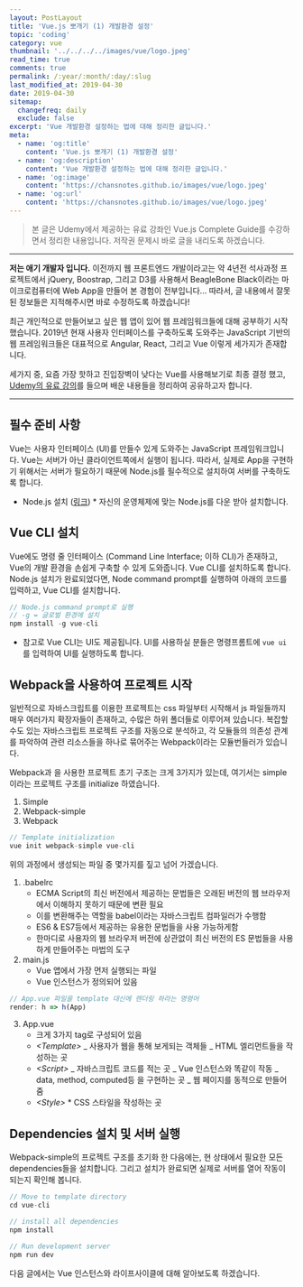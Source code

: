 ```yaml
---
layout: PostLayout
title: 'Vue.js 뽀개기 (1) 개발환경 설정'
topic: 'coding'
category: vue
thumbnail: '../../../../images/vue/logo.jpeg'
read_time: true
comments: true
permalink: /:year/:month/:day/:slug
last_modified_at: 2019-04-30
date: 2019-04-30
sitemap:
  changefreq: daily
  exclude: false
excerpt: 'Vue 개발환경 설정하는 법에 대해 정리한 글입니다.'
meta:
  - name: 'og:title'
    content: 'Vue.js 뽀개기 (1) 개발환경 설정'
  - name: 'og:description'
    content: 'Vue 개발환경 설정하는 법에 대해 정리한 글입니다.'
  - name: 'og:image'
    content: 'https://chansnotes.github.io/images/vue/logo.jpeg'
  - name: 'og:url'
    content: 'https://chansnotes.github.io/images/vue/logo.jpeg'
---
```


> 본 글은 Udemy에서 제공하는 유료 강좌인 Vue.js Complete Guide를 수강하면서 정리한 내용입니다. 저작권 문제시 바로 글을 내리도록 하겠습니다.

---

**저는 애기 개발자 입니다.** 이전까지 웹 프론트엔드 개발이라고는 약 4년전 석사과정 프로젝트에서 jQuery, Boostrap, 그리고 D3를 사용해서 BeagleBone Black이라는 마이크로컴퓨터에 Web App을 만들어 본 경험이 전부입니다... 따라서, 글 내용에서 잘못된 정보들은 지적해주시면 바로 수정하도록 하겠습니다!

최근 개인적으로 만들어보고 싶은 웹 앱이 있어 웹 프레임워크들에 대해 공부하기 시작했습니다. 2019년 현재 사용자 인터페이스를 구축하도록 도와주는 JavaScript 기반의 웹 프레임워크들은 대표적으로 Angular, React, 그리고 Vue 이렇게 세가지가 존재합니다.

세가지 중, 요즘 가장 핫하고 진입장벽이 낮다는 Vue를 사용해보기로 최종 결정 했고, [Udemy의 유료 강의](https://www.udemy.com/vuejs-2-the-complete-guide/)를 들으며 배운 내용들을 정리하여 공유하고자 합니다.

---

## 필수 준비 사항

Vue는 사용자 인터페이스 (UI)를 만들수 있게 도와주는 JavaScript 프레임워크입니다. Vue는 서버가 아닌 클라이언트쪽에서 실행이 됩니다. 따라서, 실제로 App을 구현하기 위해서는 서버가 필요하기 때문에 Node.js를 필수적으로 설치하여 서버를 구축하도록 합니다.

- Node.js 설치 ([링크](https://nodejs.org/ko/)) \* 자신의 운영체제에 맞는 Node.js를 다운 받아 설치합니다.

## Vue CLI 설치

Vue에도 명령 줄 인터페이스 (Command Line Interface; 이하 CLI)가 존재하고, Vue의 개발 환경을 손쉽게 구축할 수 있게 도와줍니다. Vue CLI를 설치하도록 합니다.  
Node.js 설치가 완료되었다면, Node command prompt를 실행하여 아래의 코드를 입력하고, Vue CLI를 설치합니다.

```javascript
// Node.js command prompt로 실행
// -g = 글로벌 환경에 설치
npm install -g vue-cli
```

- 참고로 Vue CLI는 UI도 제공됩니다. UI를 사용하실 분들은 명령프롬트에 `vue ui`를 입력하여 UI를 실행하도록 합니다.

## Webpack을 사용하여 프로젝트 시작

일반적으로 자바스크립트를 이용한 프로젝트는 css 파일부터 시작해서 js 파일들까지 매우 여러가지 확장자들이 존재하고, 수많은 하위 폴더들로 이루어져 있습니다. 복잡할 수도 있는 자바스크립트 프로젝트 구조를 자동으로 분석하고, 각 모듈들의 의존성 관계를 파악하여 관련 리소스들을 하나로 묶어주는 Webpack이라는 모듈번들러가 있습니다.

Webpack과 을 사용한 프로젝트 초기 구조는 크게 3가지가 있는데, 여기서는 simple이라는 프로젝트 구조를 initialize 하였습니다.

1.  Simple
2.  Webpack-simple
3.  Webpack

```javascript
// Template initialization
vue init webpack-simple vue-cli
```

위의 과정에서 생성되는 파일 중 몇가지를 짚고 넘어 가겠습니다.

1. .babelrc
   - ECMA Script의 최신 버전에서 제공하는 문법들은 오래된 버전의 웹 브라우저에서 이해하지 못하기 때문에 변환 필요
   - 이를 변환해주는 역할을 babel이라는 자바스크립트 컴파일러가 수행함
   - ES6 & ES7등에서 제공하는 유용한 문법들을 사용 가능하게함
   - 한마디로 사용자의 웹 브라우저 버전에 상관없이 최신 버전의 ES 문법들을 사용하게 만들어주는 마법의 도구
2. main.js
   - Vue 앱에서 가장 먼저 실행되는 파일
   - Vue 인스턴스가 정의되어 있음

```javascript
// App.vue 파일을 template 대신에 렌더링 하라는 명령어
render: h => h(App)
```

3. App.vue
   - 크게 3가지 tag로 구성되어 있음
   - _\<Template\>_
     _ 사용자가 웹을 통해 보게되는 객체들
     _ HTML 엘리먼트들을 작성하는 곳
   - _\<Script\>_
     _ 자바스크립트 코드를 적는 곳
     _ Vue 인스턴스와 똑같이 작동
     _ data, method, computed등 을 구현하는 곳
     _ 웹 페이지를 동적으로 만들어줌
   - _\<Style\>_ \* CSS 스타일을 작성하는 곳

## Dependencies 설치 및 서버 실행

Webpack-simple의 프로젝트 구조를 초기화 한 다음에는, 현 상태에서 필요한 모든 dependencies들을 설치합니다.
그리고 설치가 완료되면 실제로 서버를 열어 작동이 되는지 확인해 봅니다.

```javascript
// Move to template directory
cd vue-cli

// install all dependencies
npm install

// Run development server
npm run dev
```

다음 글에서는 Vue 인스턴스와 라이프사이클에 대해 알아보도록 하겠습니다.

